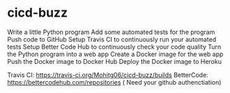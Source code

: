 # cicd-buzz

Write a little Python program
Add some automated tests for the program
Push code to GitHub
Setup Travis CI to continuously run your automated tests
Setup Better Code Hub to continuously check your code quality
Turn the Python program into a web app
Create a Docker image for the web app
Push the Docker image to Docker Hub
Deploy the Docker image to Heroku

Travis CI: https://travis-ci.org/Mohitg06/cicd-buzz/builds
BetterCode: https://bettercodehub.com/repositories ( Need your github authenctiation)
